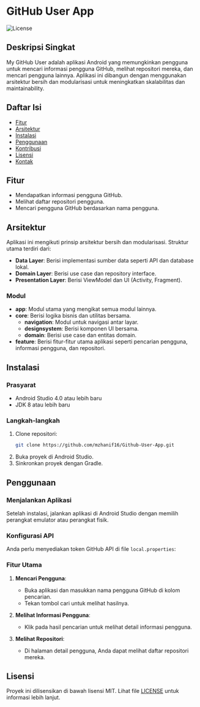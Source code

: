 # GitHub User App

![License](https://img.shields.io/badge/license-MIT-blue.svg)

## Deskripsi Singkat
My GitHub User adalah aplikasi Android yang memungkinkan pengguna untuk mencari informasi pengguna GitHub, melihat repositori mereka, dan mencari pengguna lainnya. Aplikasi ini dibangun dengan menggunakan arsitektur bersih dan modularisasi untuk meningkatkan skalabilitas dan maintainability.

## Daftar Isi
- [Fitur](#fitur)
- [Arsitektur](#arsitektur)
- [Instalasi](#instalasi)
- [Penggunaan](#penggunaan)
- [Kontribusi](#kontribusi)
- [Lisensi](#lisensi)
- [Kontak](#kontak)

## Fitur
- Mendapatkan informasi pengguna GitHub.
- Melihat daftar repositori pengguna.
- Mencari pengguna GitHub berdasarkan nama pengguna.

## Arsitektur
Aplikasi ini mengikuti prinsip arsitektur bersih dan modularisasi. Struktur utama terdiri dari:
- **Data Layer**: Berisi implementasi sumber data seperti API dan database lokal.
- **Domain Layer**: Berisi use case dan repository interface.
- **Presentation Layer**: Berisi ViewModel dan UI (Activity, Fragment).

### Modul
- **app**: Modul utama yang mengikat semua modul lainnya.
- **core**: Berisi logika bisnis dan utilitas bersama.
  - **navigation**: Modul untuk navigasi antar layar.
  - **designsystem**: Berisi komponen UI bersama.
  - **domain**: Berisi use case dan entitas domain.
- **feature**: Berisi fitur-fitur utama aplikasi seperti pencarian pengguna, informasi pengguna, dan repositori.

## Instalasi
### Prasyarat
- Android Studio 4.0 atau lebih baru
- JDK 8 atau lebih baru

### Langkah-langkah
1. Clone repositori:
    ```sh
    git clone https://github.com/mzhanif16/Github-User-App.git
    ```
2. Buka proyek di Android Studio.
3. Sinkronkan proyek dengan Gradle.

## Penggunaan
### Menjalankan Aplikasi
Setelah instalasi, jalankan aplikasi di Android Studio dengan memilih perangkat emulator atau perangkat fisik.

### Konfigurasi API
Anda perlu menyediakan token GitHub API di file `local.properties`:

### Fitur Utama
1. **Mencari Pengguna**:
   - Buka aplikasi dan masukkan nama pengguna GitHub di kolom pencarian.
   - Tekan tombol cari untuk melihat hasilnya.

2. **Melihat Informasi Pengguna**:
   - Klik pada hasil pencarian untuk melihat detail informasi pengguna.

3. **Melihat Repositori**:
   - Di halaman detail pengguna, Anda dapat melihat daftar repositori mereka.

## Lisensi
Proyek ini dilisensikan di bawah lisensi MIT. Lihat file [LICENSE](LICENSE) untuk informasi lebih lanjut.

